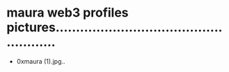 # maura web3 profiles pictures.....................................................
- 0xmaura (1).jpg..

